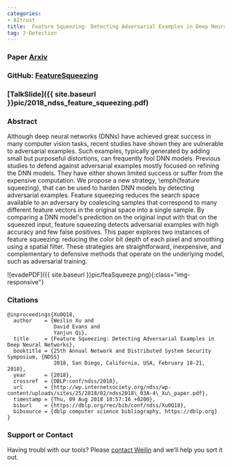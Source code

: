 ```yaml
---
categories:
- AItrust
title:  Feature Squeezing- Detecting Adversarial Examples in Deep Neural Networks
tag: 2-Detection
---
```




### Paper [Arxiv](https://arxiv.org/abs/1704.01155)

### GitHub: [FeatureSqueezing](https://github.com/QData/FeatureSqueezing)

### [TalkSlide]({{ site.baseurl }}pic/2018_ndss_feature_squeezing.pdf)



### Abstract
Although deep neural networks (DNNs) have achieved great success in many computer vision tasks, recent studies have shown they are vulnerable to adversarial examples. Such examples, typically generated by adding small but purposeful distortions, can frequently fool DNN models. Previous studies to defend against adversarial examples mostly focused on refining the DNN models. They have either shown limited success or suffer from the expensive computation. We propose a new strategy, \emph{feature squeezing}, that can be used to harden DNN models by detecting adversarial examples. Feature squeezing reduces the search space available to an adversary by coalescing samples that correspond to many different feature vectors in the original space into a single sample. By comparing a DNN model's prediction on the original input with that on the squeezed input, feature squeezing detects adversarial examples with high accuracy and few false positives. This paper explores two instances of feature squeezing: reducing the color bit depth of each pixel and smoothing using a spatial filter. These strategies are straightforward, inexpensive, and complementary to defensive methods that operate on the underlying model, such as adversarial training.

![evadePDF]({{ site.baseurl }}pic/feaSqueeze.png){:class="img-responsive"}


### Citations

```
@inproceedings{Xu0Q18,
  author    = {Weilin Xu and
               David Evans and
               Yanjun Qi},
  title     = {Feature Squeezing: Detecting Adversarial Examples in Deep Neural Networks},
  booktitle = {25th Annual Network and Distributed System Security Symposium, {NDSS}
               2018, San Diego, California, USA, February 18-21, 2018},
  year      = {2018},
  crossref  = {DBLP:conf/ndss/2018},
  url       = {http://wp.internetsociety.org/ndss/wp-content/uploads/sites/25/2018/02/ndss2018\_03A-4\_Xu\_paper.pdf},
  timestamp = {Thu, 09 Aug 2018 10:57:16 +0200},
  biburl    = {https://dblp.org/rec/bib/conf/ndss/Xu0Q18},
  bibsource = {dblp computer science bibliography, https://dblp.org}
}
```


### Support or Contact

Having troubl with our tools? Please [contact Weilin](mailto:xuweilin@virginia.edu) and we’ll help you sort it out.
